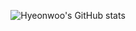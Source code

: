 <div align="center">
 
 ![Hyeonwoo's GitHub stats](https://github-readme-stats.vercel.app/api?username=hyeonu0303&show_icons=true&theme=material-palenight)
 
</div>




